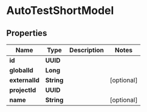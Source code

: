 

# AutoTestShortModel


## Properties

| Name | Type | Description | Notes |
|------------ | ------------- | ------------- | -------------|
|**id** | **UUID** |  |  |
|**globalId** | **Long** |  |  |
|**externalId** | **String** |  |  [optional] |
|**projectId** | **UUID** |  |  |
|**name** | **String** |  |  [optional] |



